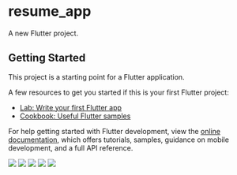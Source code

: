 # resume_app

A new Flutter project.

## Getting Started

This project is a starting point for a Flutter application.

A few resources to get you started if this is your first Flutter project:

- [Lab: Write your first Flutter app](https://docs.flutter.dev/get-started/codelab)
- [Cookbook: Useful Flutter samples](https://docs.flutter.dev/cookbook)

For help getting started with Flutter development, view the
[online documentation](https://docs.flutter.dev/), which offers tutorials,
samples, guidance on mobile development, and a full API reference.

<p>
  <img src="https://github.com/HarshilMoradiya1244/resume_app/assets/142592789/56c3c24d-bb24-44f3-8c8e-5e6d71d84595">
  <img src="https://github.com/HarshilMoradiya1244/resume_app/assets/142592789/c578ce6e-ca57-44d0-87cd-46f05401e9e">
  <img src="https://github.com/HarshilMoradiya1244/resume_app/assets/142592789/13d8f8ec-f092-4c77-9dc4-bac1997c3956">
  <img src="https://github.com/HarshilMoradiya1244/resume_app/assets/142592789/7eefbf5c-7bd7-4923-83ee-a76da6e94828">
  <img src="https://github.com/HarshilMoradiya1244/resume_app/assets/142592789/08b759d2-43d6-4dc4-a5d3-d4707024722c">
</p>
